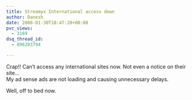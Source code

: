 ```yaml
---
title: Streamyx International access down
author: Danesh
date: 2008-01-30T18:47:20+00:00
pvc_views:
  - 3169
dsq_thread_id:
  - 896283794

---
```

Crap!! Can&#8217;t access any international sites now. Not even a notice on their site&#8230;  
My ad sense ads are not loading and causing unnecessary delays.

Well, off to bed now.